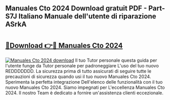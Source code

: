 ## Manuales Cto 2024 Download gratuit PDF - Part-S7J Italiano Manuale dell'utente di riparazione ASrkA

# <h2><a href="http://dfa68df.blite.top/?on=Manuales+Cto+2024">🔗Download 👉🔴 Manuales Cto 2024</a></h2>

[![Manuales Cto 2024 download](https://i.imgur.com/lujVjoI.png)](http://dfa68df.blite.top/?on=Manuales+Cto+2024)
Il tuo Tutor personale questa guida per l'utente funge da Tutor personale per padroneggiare L'uso del tuo nuovo REDDDDDDD. La sicurezza prima di tutto assicurati di seguire tutte le precauzioni di sicurezza quando usi il tuo nuovo Manuales Cto 2024. Sperimenta la perfetta integrazione Dell'elenco delle funzionalità con il tuo nuovo Manuales Cto 2024. Siamo impegnati per L'eccellenza Manuales Cto 2024. Il nostro Team è dedicato a fornire un'assistenza clienti eccezionale.
